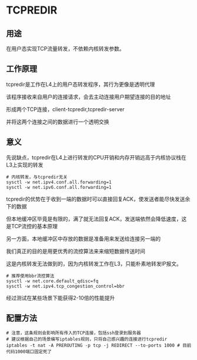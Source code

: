 # TCPREDIR

## 用途
在用户态实现TCP流量转发，不依赖内核转发参数。

## 工作原理
tcpredir是工作在L4上的用户态转发程序，其行为更像是透明代理

该程序接收来自用户的连接请求，会去主动连接用户期望连接的目的地址

形成两个TCP连接，client-tcpredir,tcpredir-server

并将这两个连接之间的数据进行一个透明交换

## 意义
先说缺点，tcpredir在L4上进行转发的CPU开销和内存开销远高于内核协议栈在L3上实现的转发

```shell
# 内核转发，与tcpredir无关
sysctl -w net.ipv4.conf.all.forwarding=1
sysctl -w net.ipv6.conf.all.forwarding=1
```

tcpredir的优势在于收到一端的数据时可以直接回复ACK，使发送者能尽快发送余下的数据

但本地缓冲区毕竟是有限的，满了就无法回复ACK，发送端依然会降低速度，这是TCP流控的基本原理

另一方面，本地缓冲区中存放的数据是准备用来发送给连接另一端的

我们真正的目的是用更优秀的流控算法来来缩短数据传送时间

这是内核转发无法做到的，因为内核转发工作在L3，只能朴素地转发IP报文。

```shell
# 推荐使用bbr流控算法
sysctl -w net.core.default_qdisc=fq
sysctl -w net.ipv4.tcp_congestion_control=bbr
```

经过测试在某些场景下能获得2-10倍的性能提升

## 配置方法
```shell
# 注意，这条规则会影响所有传入的TCP连接，包括ssh登录到服务器
# 建议根据自己的场景编写iptables规则，只将自己感兴趣的连接进行tcpredir
iptables -t nat -A PREROUTING -p tcp -j REDIRECT --to-ports 1000 # 目前代码1000端口固定死了
```
